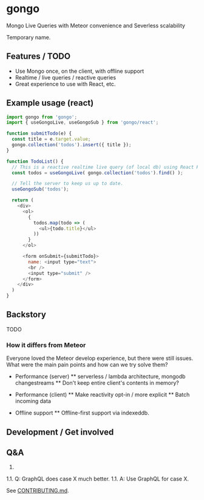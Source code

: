 # gongo

Mongo Live Queries with Meteor convenience and Severless scalability

Temporary name.

## Features / TODO

* Use Mongo once, on the client, with offline support
* Realtime / live queries / reactive queries
* Great experience to use with React, etc.

## Example usage (react)

```js
import gongo from 'gongo';
import { useGongoLive, useGongoSub } from 'gongo/react';

function submitTodo(e) {
  const title = e.target.value;
  gongo.collection('todos').insert({ title });
}

function TodoList() {  
  // This is a reactive realtime live query (of local db) using React Hooks
  const todos = useGongoLive( gongo.collection('todos').find() );

  // Tell the server to keep us up to date.
  useGongoSub('todos');

  return (
    <div>
      <ol>
        {
          todos.map(todo => (
            <ul>{todo.title}</ul>
          ))
        }
      </ol>

      <form onSubmit={submitTodo}>
        name: <input type="text">
        <br />
        <input type="submit" />
      </form>
    </div>
  )
}
```

## Backstory

TODO

### How it differs from Meteor

Everyone loved the Meteor develop experience, but there were still issues.
What were the main pain points and how can we try solve them?

* Performance (server)
** serverless / lambda architecture, mongodb changestreams
** Don't keep entire client's contents in memory?

* Performance (client)
** Make reactivity opt-in / more explicit
** Batch incoming data

* Offline support
** Offline-first support via indexeddb.

## Development / Get involved

## Q&A

1.
1.1. Q: GraphQL does case X much better.
1.1. A: Use GraphQL for case X.

See [CONTRIBUTING.md](./CONTRIBUTING.md).
